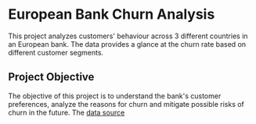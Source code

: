 # European Bank Churn Analysis
This project analyzes customers' behaviour across 3 different countries in an European bank. The data provides a glance at the churn rate based on different customer segments.

## Project Objective
The objective of this project is to understand the bank's customer preferences, analyze the reasons for churn and mitigate possible risks of churn in the future. The [data source](https://mavenanalytics.io/data-playground)

[](https://github.com/chuksdaniel69/european-bank-churn/blob/main/EUROPEAN%20BANK%20CHURN%20ANALYSIS_page-0001.jpg)
